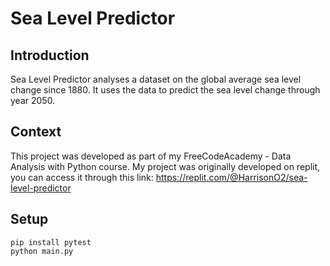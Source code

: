 # Sea Level Predictor

## Introduction
Sea Level Predictor analyses a dataset on the global average sea level change since 1880. It uses the data to predict the sea level change through year 2050.

## Context
This project was developed as part of my FreeCodeAcademy - Data Analysis with Python course. My project was originally developed on replit, you can access it through this link: https://replit.com/@HarrisonO2/sea-level-predictor

## Setup
```
pip install pytest
python main.py
```
